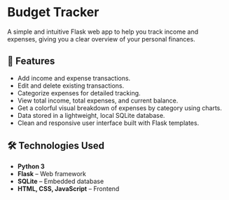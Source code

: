 # Budget Tracker
A simple and intuitive Flask web app to help you track income and expenses, giving you a clear overview of your personal finances.

## 📌 Features
- Add income and expense transactions.
- Edit and delete existing transactions.
- Categorize expenses for detailed tracking.
- View total income, total expenses, and current balance.
- Get a colorful visual breakdown of expenses by category using charts.
- Data stored in a lightweight, local SQLite database.
- Clean and responsive user interface built with Flask templates.

## 🛠 Technologies Used
- **Python 3**
- **Flask** – Web framework
- **SQLite** – Embedded database
- **HTML, CSS, JavaScript** – Frontend